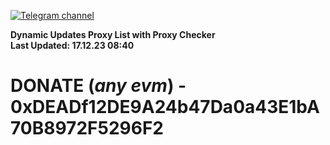 [![Telegram channel](https://img.shields.io/endpoint?url=https://runkit.io/damiankrawczyk/telegram-badge/branches/master?url=https://t.me/n4z4v0d)](https://t.me/n4z4v0d) 

**Dynamic Updates Proxy List with Proxy Checker**  
**Last Updated: 17.12.23 08:40**

# DONATE (_any evm_) - 0xDEADf12DE9A24b47Da0a43E1bA70B8972F5296F2

